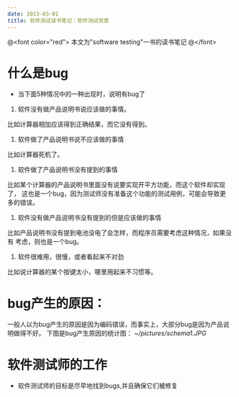 ```yaml
---
date: 2013-03-01
title: 软件测试读书笔记：软件测试背景
---
```


@&lt;font color="red"&gt; 本文为"software testing"一书的读书笔记
@&lt;/font&gt;

什么是bug
=========

-   当下面5种情况中的一种出现时，说明有bug了

1.  软件没有做产品说明书说应该做的事情。

比如计算器相加应该得到正确结果，而它没有得到。

1.  软件做了产品说明书说不应该做的事情

比如计算器死机了。

1.  软件做了产品说明书没有提到的事情

比如某个计算器的产品说明书里面没有说要实现开平方功能，而这个软件却实现了，
这也是一个bug，因为测试师没有准备这个功能的测试用例，可能会导致更多的错误。

1.  软件没有做产品说明书没有提到的但是应该做的事情

比如产品说明书没有提到电池没电了会怎样，而程序员需要考虑这种情况，如果没有
考虑，则也是一个bug。

1.  软件很难用，很慢，或者看起来不对劲

比如说计算器的某个按键太小，哪里用起来不习惯等。

bug产生的原因：
===============

一般人以为bug产生的原因是因为编码错误，而事实上，大部分bug是因为产品说明做得不好。
下图是bug产生原因的统计图： *\~/pictures/schema1.JPG*

软件测试师的工作
================

-   软件测试师的目标是尽早地找到bugs,并且确保它们被修复

